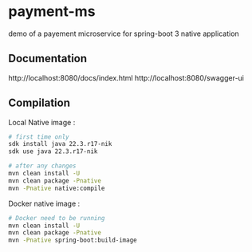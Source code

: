 # payment-ms
demo of a payement microservice for spring-boot 3 native application 

## Documentation
http://localhost:8080/docs/index.html
http://localhost:8080/swagger-ui

## Compilation

Local Native image :

```bash
# first time only 
sdk install java 22.3.r17-nik
sdk use java 22.3.r17-nik

# after any changes
mvn clean install -U
mvn clean package -Pnative
mvn -Pnative native:compile 
```


Docker native image :
```bash
# Docker need to be running
mvn clean install -U
mvn clean package -Pnative
mvn -Pnative spring-boot:build-image
```
